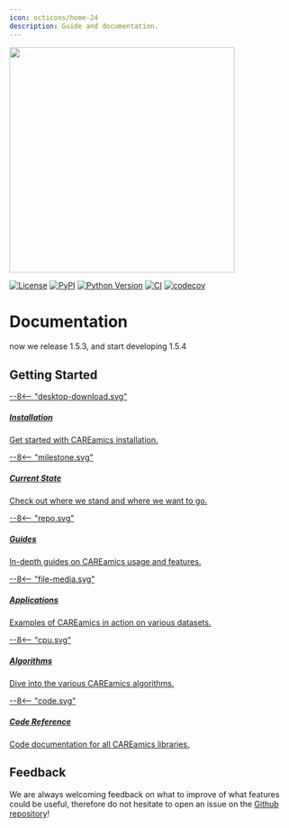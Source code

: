 ```yaml
---
icon: octicons/home-24
description: Guide and documentation.
---
```


<img src="assets/banner_careamics_large.png" width="400">

[![License](https://img.shields.io/pypi/l/careamics.svg?color=green)](https://github.com/CAREamics/careamics/blob/main/LICENSE)
[![PyPI](https://img.shields.io/pypi/v/careamics.svg?color=green)](https://pypi.org/project/careamics)
[![Python Version](https://img.shields.io/pypi/pyversions/careamics.svg?color=green)](https://python.org)
[![CI](https://github.com/CAREamics/careamics/actions/workflows/ci.yml/badge.svg)](https://github.com/CAREamics/careamics/actions/workflows/ci.yml)
[![codecov](https://codecov.io/gh/CAREamics/careamics/branch/main/graph/badge.svg)](https://codecov.io/gh/CAREamics/careamics)

# Documentation

now we release 1.5.3, and start developing 1.5.4

## Getting Started
<div class="md-container secondary-section">
    <div class="g">
        <div class="section">
            <div class="component-wrapper" style="display: block;">
                <!-- New row -->
                <div class="responsive-grid">
                    <!-- Installation -->
                    <a class="card-wrapper" href="installation">
                        <div class="card"> 
                            <div class="logo">
                                <span class="twemoji">
                                    --8<--  "desktop-download.svg"
                                </span>
                            </div>
                            <div class="card-content">
                                <h5>Installation</h5>
                                <p>
                                    Get started with CAREamics installation.
                                </p>
                            </div>
                        </div>
                    </a>
                    <!-- Current state -->
                    <a class="card-wrapper" href="current_state">
                        <div class="card">
                            <div class="logo">
                                <span class="twemoji">
                                    --8<-- "milestone.svg"
                                </span>
                            </div>
                            <div class="card-content">
                                <h5>Current State</h5>
                                <p>
                                    Check out where we stand and where we want to go.
                                </p>
                            </div>
                        </div>
                    </a>
                </div>
                <!-- New row -->
                <div class="responsive-grid">
                    <!-- Guides -->
                    <a class="card-wrapper" href="guides">
                        <div class="card">
                            <div class="logo">
                                <span class="twemoji">
                                    --8<-- "repo.svg"
                                </span>
                            </div>
                            <div class="card-content">
                                <h5>Guides</h5>
                                <p>
                                    In-depth guides on CAREamics usage and features.
                                </p>
                            </div>
                        </div>
                    </a>
                    <!-- Application -->
                    <a class="card-wrapper" href="applications">
                        <div class="card">
                            <div class="logo">
                                <span class="twemoji">
                                    --8<-- "file-media.svg"
                                </span>
                            </div>
                            <div class="card-content">
                                <h5>Applications</h5>
                                <p>
                                    Examples of CAREamics in action on various datasets.
                                </p>
                            </div>
                        </div>
                    </a>
                </div>
                <!-- New row -->
                <div class="responsive-grid">
                    <!-- Algorithms -->
                    <a class="card-wrapper" href="algorithms">
                        <div class="card">
                            <div class="logo">
                                <span class="twemoji">
                                    --8<-- "cpu.svg"
                                </span>
                            </div>
                            <div class="card-content">
                                <h5>Algorithms</h5>
                                <p>
                                    Dive into the various CAREamics algorithms.
                                </p>
                            </div>
                        </div>
                    </a>
                    <!-- Code reference -->
                    <a class="card-wrapper" href="reference">
                        <div class="card">
                            <div class="logo">
                                <span class="twemoji">
                                    --8<-- "code.svg"
                                </span>
                            </div>
                            <div class="card-content">
                                <h5>Code Reference</h5>
                                <p>
                                    Code documentation for all CAREamics libraries.
                                </p>
                            </div>
                        </div>
                    </a>
                </div>
            </div>
        </div>
    </div>
</div>


## Feedback

We are always welcoming feedback on what to improve of what features could be useful,
therefore do not hesitate to open an issue on the
[Github repository](https://github.com/CAREamics/careamics)!

<!-- ## Cite us -->